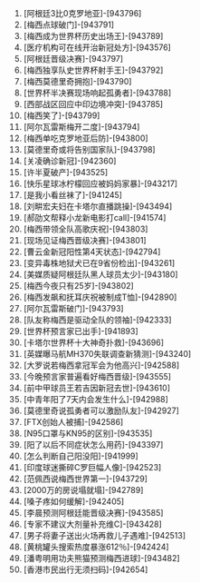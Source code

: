 
1. [阿根廷3比0克罗地亚]-[943796]
1. [梅西点球破门]-[943791]
1. [梅西成为世界杯历史出场王]-[943789]
1. [医疗机构可在线开治新冠处方]-[943576]
1. [阿根廷晋级决赛]-[943797]
1. [梅西独享队史世界杯射手王]-[943792]
1. [梅西莫德里奇拥抱]-[943790]
1. [世界杯半决赛现场响起孤勇者]-[943788]
1. [西部战区回应中印边境冲突]-[943785]
1. [梅西笑了]-[943799]
1. [阿尔瓦雷斯梅开二度]-[943794]
1. [梅西单吃克罗地亚后防]-[943800]
1. [莫德里奇或将告别国家队]-[943798]
1. [关凌确诊新冠]-[942360]
1. [许半夏破产]-[943525]
1. [快乐星球冰柠檬回应被妈妈家暴]-[943217]
1. [是我小看丝袜了]-[941245]
1. [刘畊宏夫妇在卡塔尔直播跳操]-[943494]
1. [郝劭文帮释小龙新电影打call]-[941574]
1. [梅西带领全队高歌庆祝]-[943803]
1. [现场见证梅西晋级决赛]-[943801]
1. [曹云金新冠阳性第4天状态]-[942794]
1. [变异毒株地狱犬已在9省份检出]-[943261]
1. [美媒质疑阿根廷队黑人球员太少]-[943180]
1. [梅西今夜只有25岁]-[943802]
1. [梅西发飙和抚耳庆祝被制成T恤]-[942890]
1. [阿尔瓦雷斯破门]-[943793]
1. [队友称梅西是驱动全队的领袖]-[942333]
1. [世界杯预言家已出手]-[941893]
1. [卡塔尔世界杯十大神奇扑救]-[943696]
1. [英媒曝马航MH370失联调查新猜测]-[943240]
1. [大罗说若梅西拿冠军会为他高兴]-[942588]
1. [今晚预言家普遍看好梅西晋级]-[943555]
1. [前中甲球员王若吉因新冠去世]-[943610]
1. [中青年阳了7天内会发生什么]-[942988]
1. [莫德里奇说孤勇者可以激励队友]-[942927]
1. [FTX创始人被捕]-[942586]
1. [N95口罩与KN95的区别]-[943535]
1. [阳了以后不同症状怎么用药]-[943397]
1. [怎么判断自己阳没阳]-[941999]
1. [印度球迷撕碎C罗巨幅人像]-[942523]
1. [范佩西说梅西世界第一]-[943729]
1. [2000万的房说塌就塌]-[942789]
1. [嗓子疼如何缓解]-[942405]
1. [李晨预测阿根廷能晋级决赛]-[943585]
1. [专家不建议大剂量补充维C]-[943428]
1. [男子将妻子送出火场再救儿子遇难]-[942513]
1. [黄桃罐头搜索热度暴涨612％]-[942424]
1. [潘粤明用功夫熊猫预测梅西进球]-[943482]
1. [香港市民出行无须扫码]-[942654]